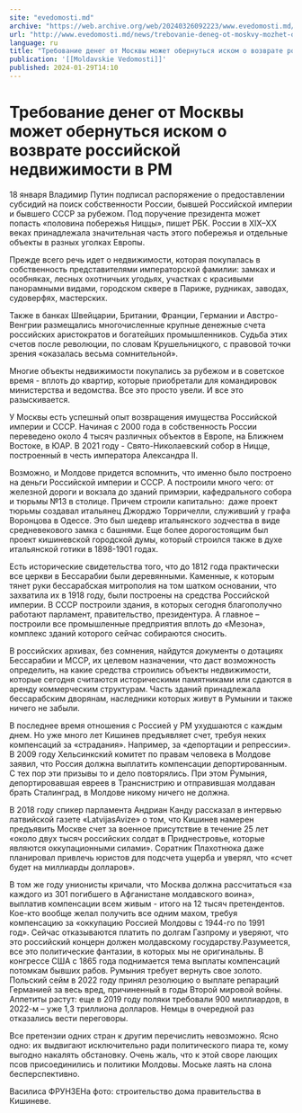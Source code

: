 ```yaml
---
site: "evedomosti.md"
archive: "https://web.archive.org/web/20240326092223/www.evedomosti.md/news/trebovanie-deneg-ot-moskvy-mozhet-obernutsya-iskom-o-vozvrat"
url: "http://www.evedomosti.md/news/trebovanie-deneg-ot-moskvy-mozhet-obernutsya-iskom-o-vozvrat"
language: ru
title: "Требование денег от Москвы может обернуться иском о возврате российской недвижимости в РМ"
publication: '[[Moldavskie Vedomosti]]'
published: 2024-01-29T14:10
---
```


# Требование денег от Москвы может обернуться иском о возврате российской недвижимости в РМ

18 января Владимир Путин подписал распоряжение о предоставлении субсидий на поиск собственности России, бывшей Российской империи и бывшего СССР за рубежом. Под поручение президента может попасть «половина побережья Ниццы», пишет РБК. России в XIX–XX веках принадлежала значительная часть этого побережья и отдельные объекты в разных уголках Европы.

Прежде всего речь идет о недвижимости, которая покупалась в собственность представителями императорской фамилии: замках и особняках, лесных охотничьих угодьях, участках с красивыми панорамными видами, городском сквере в Париже, рудниках, заводах, судоверфях, мастерских.

Также в банках Швейцарии, Британии, Франции, Германии и Австро-Венгрии размещались многочисленные крупные денежные счета российских аристократов и богатейших промышленников. Судьба этих счетов после революции, по словам Крушельницкого, с правовой точки зрения «оказалась весьма сомнительной».

Многие объекты недвижимости покупались за рубежом и в советское время - вплоть до квартир, которые приобретали для командировок министерства и ведомства. Все это просто увели. И все это разыскивается.

У Москвы есть успешный опыт возвращения имущества Российской империи и СССР. Начиная с 2000 года в собственность России переведено около 4 тысяч различных объектов в Европе, на Ближнем Востоке, в ЮАР. В 2021 году - Свято-Николаевский собор в Ницце, построенный в честь императора Александра II.

Возможно, и Молдове придется вспомнить, что именно было построено на деньги Российской империи и СССР. А построили много чего: от железной дороги и вокзала до зданий примэрии, кафедрального собора и тюрьмы №13 в столице. Причем строили капитально:  даже проект тюрьмы создавал итальянец Джорджо Торричелли, служивший у графа Воронцова в Одессе. Это был шедевр итальянского зодчества в виде средневекового замка с башнями. Еще более дорогостоящим был проект кишиневской городской думы, который строился также в духе итальянской готики в 1898-1901 годах.

Есть исторические свидетельства того, что до 1812 года практически все церкви в Бессарабии были деревянными. Каменные, к которым тянет руки бессарабская митрополия на том шатком основании, что захватила их в 1918 году, были построены на средства Российской империи. В СССР построили здания, в которых сегодня благополучно работают парламент, правительство, президентура. А главное – построили все промышленные предприятия вплоть до «Мезона», комплекс зданий которого сейчас собираются сносить.

В российских архивах, без сомнения, найдутся документы о дотациях Бессарабии и МССР, их целевом назначении, что даст возможность определить, на какие средства строились объекты недвижимости, которые сегодня считаются историческими памятниками или сдаются в аренду коммерческим структурам. Часть зданий принадлежала бессарабским дворянам, наследники которых живут в Румынии и также ничего не забыли.

В последнее время отношения с Россией у РМ ухудшаются с каждым днем. Но уже много лет Кишинев предъявляет счет, требуя неких компенсаций за «страдания». Например, за «депортации и репрессии». В 2009 году Хельсинкский комитет по правам человека в Молдове заявил, что Россия должна выплатить компенсации депортированным. С тех пор эти призывы то и дело повторялись. При этом Румыния, депортировавшая евреев в Транснистрию и отправившая молдаван брать Сталинград, в Молдове никому ничего не должна.

В 2018 году спикер парламента Андриан Канду рассказал в интервью латвийской газете «LatvijasAvize» о том, что Кишинев намерен предъявить Москве счет за военное присутствие в течение 25 лет «около двух тысяч российских солдат в Приднестровье, которые являются оккупационными силами». Соратник Плахотнюка даже планировал привлечь юристов для подсчета ущерба и уверял, что «счет будет на миллиарды долларов».

В том же году унионисты кричали, что Москва должна рассчитаться «за каждого из 301 погибшего в Афганистане молдавского воина», выплатив компенсации всем живым - итого на 12 тысяч претендентов. Кое-кто вообще желал получить все одним махом, требуя компенсацию за «оккупацию Россией Молдовы с 1944-го по 1991 год». Сейчас отказываются платить по долгам Газпрому и уверяют, что это российский концерн должен молдавскому государству.Разумеется, все это политические фантазии, в которых мы не оригинальны. В конгрессе США с 1865 года поднимается тема выплаты компенсаций потомкам бывших рабов. Румыния требует вернуть свое золото. Польский сейм в 2022 году принял резолюцию о выплате репараций Германией за весь вред, причиненный в годы Второй мировой войны. Аппетиты растут: еще в 2019 году поляки требовали 900 миллиардов, в 2022-м – уже 1,3 триллиона долларов. Немцы в очередной раз отказались вести переговоры.

Все претензии одних стран к другим перечислить невозможно. Ясно одно: их выдвигают исключительно ради политического пиара те, кому выгодно накалять обстановку. Очень жаль, что к этой своре лающих псов присоединились и политики Молдовы. Моське лаять на слона бесперспективно.

Василиса ФРУНЗЕНа фото: строительство дома правительства в Кишиневе.
